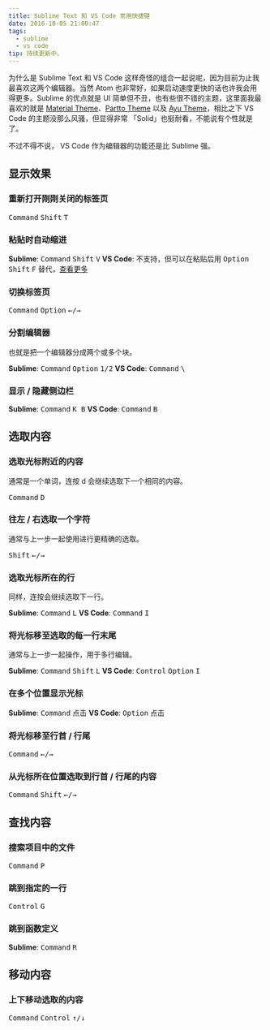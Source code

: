 ```yaml
---
title: Sublime Text 和 VS Code 常用快捷键
date: 2016-10-05 21:00:47
tags:
  - sublime
  - vs code
tip: 持续更新中。
---
```

为什么是 Sublime Text 和 VS Code 这样奇怪的组合一起说呢，因为目前为止我最喜欢这两个编辑器。当然 Atom 也非常好，如果启动速度更快的话也许我会用得更多。Sublime 的优点就是 UI 简单但不丑，也有些很不错的主题，这里面我最喜欢的就是 [Material Theme](https://github.com/equinusocio/material-theme)、[Partto Theme](https://github.com/samuelrafo/piatto) 以及 [Ayu Theme](https://github.com/dempfi/ayu)，相比之下 VS Code 的主题没那么风骚，但显得非常 「Solid」也挺耐看，不能说有个性就是了。

不过不得不说， VS Code 作为编辑器的功能还是比 Sublime 强。

## <span>显示效果</span>

### 重新打开刚刚关闭的标签页

<kbd>Command</kbd> <kbd>Shift</kbd> <kbd>T</kbd>

### 粘贴时自动缩进

**Sublime**: <kbd>Command</kbd> <kbd>Shift</kbd> <kbd>V</kbd>
**VS Code**: 不支持，但可以在粘贴后用 <kbd>Option</kbd> <kbd>Shift</kbd> <kbd>F</kbd> 替代，[查看更多](http://stackoverflow.com/questions/34627181/how-does-one-paste-and-indent-in-visual-studio-code)

### 切换标签页

<kbd>Command</kbd> <kbd>Option</kbd> <kbd>←/→</kbd>

### 分割编辑器

也就是把一个编辑器分成两个或多个块。

**Sublime**: <kbd>Command</kbd> <kbd>Option</kbd> <kbd>1/2</kbd>
**VS Code**: <kbd>Command</kbd> <kbd>\\</kbd>

### 显示 / 隐藏侧边栏

**Sublime**: <kbd>Command</kbd> <kbd>K B</kbd>
**VS Code**: <kbd>Command</kbd> <kbd>B</kbd>

## <span>选取内容</span>

### 选取光标附近的内容

通常是一个单词，连按 d 会继续选取下一个相同的内容。

<kbd>Command</kbd> <kbd>D</kbd>

### 往左 / 右选取一个字符

通常与上一步一起使用进行更精确的选取。

<kbd>Shift</kbd> <kbd>←/→</kbd>

### 选取光标所在的行

同样，连按会继续选取下一行。

**Sublime**: <kbd>Command</kbd> <kbd>L</kbd>
**VS Code**: <kbd>Command</kbd> <kbd>I</kbd>

### 将光标移至选取的每一行末尾

通常与上一步一起操作，用于多行编辑。

**Sublime**: <kbd>Command</kbd> <kbd>Shift</kbd> <kbd>L</kbd>
**VS Code**: <kbd>Control</kbd> <kbd>Option</kbd> <kbd>I</kbd>

### 在多个位置显示光标

**Sublime**: <kbd>Command</kbd> <kbd>点击</kbd>
**VS Code**: <kbd>Option</kbd> <kbd>点击</kbd>

### 将光标移至行首 / 行尾

<kbd>Command</kbd> <kbd>←/→</kbd>

### 从光标所在位置选取到行首 / 行尾的内容

<kbd>Command</kbd> <kbd>Shift</kbd> <kbd>←/→</kbd>

## <span>查找内容</span>

### 搜索项目中的文件

<kbd>Command</kbd> <kbd>P</kbd>

### 跳到指定的一行

<kbd>Control</kbd> <kbd>G</kbd>

### 跳到函数定义

**Sublime**: <kbd>Command</kbd> <kbd>R</kbd>

## <span>移动内容</span>

### 上下移动选取的内容

<kbd>Command</kbd> <kbd>Control</kbd> <kbd>↑/↓</kbd>